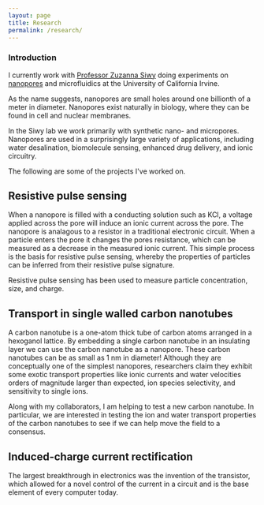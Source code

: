 ```yaml
---
layout: page
title: Research
permalink: /research/
---
```


### Introduction

I currently work with [Professor Zuzanna Siwy](http://www.physics.uci.edu/~zsiwy/) doing experiments on [nanopores](https://en.wikipedia.org/wiki/Nanopore) and microfluidics at the University of California Irvine.

As the name suggests, nanopores are small holes around one billionth of a meter in diameter. Nanopores exist naturally in biology, where they can be found in cell and nuclear membranes.

In the Siwy lab we work primarily with synthetic nano- and micropores. Nanopores are used in a surprisingly large variety of applications, including water desalination, biomolecule sensing, enhanced drug delivery, and ionic circuitry. 

The following are some of the projects I've worked on.

## Resistive pulse sensing

When a nanopore is filled with a conducting solution such as KCl, a voltage applied across the pore will induce an ionic current across the pore. The nanopore is analagous to a resistor in a traditional electronic circuit. When a particle enters the pore it changes the pores resistance, which can be measured as a decrease in the measured ionic current. This simple process is the basis for resistive pulse sensing, whereby the properties of particles can be inferred from their resistive pulse signature.

Resistive pulse sensing has been used to measure particle concentration, size, and charge.

## Transport in single walled carbon nanotubes

A carbon nanotube is a one-atom thick tube of carbon atoms arranged in a hexoganol lattice. By embedding a single carbon nanotube in an insulating layer we can use the carbon nanotube as a nanopore. These carbon nanotubes can be as small as 1 nm in diameter! Although they are conceptually one of the simplest nanopores, researchers claim they exhibit some exotic transport properties like ionic currents and water velocities orders of magnitude larger than expected, ion species selectivity, and sensitivity to single ions.

Along with my collaborators, I am helping to test a new carbon nanotube. In particular, we are interested in testing the ion and water transport properties of the carbon nanotubes to see if we can help move the field to a consensus. 

## Induced-charge current rectification

The largest breakthrough in electronics was the invention of the transistor, which allowed for a novel control of the current in a circuit and is the base element of every computer today.


